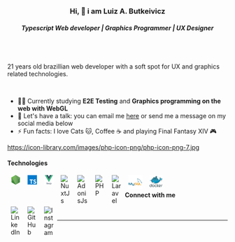 <h3 align="center">Hi, 🤙 i am Luiz A. Butkeivicz</h2>
<h5 align="center">Typescript Web developer | Graphics Programmer | UX Designer</h5>

<br />

<br />

<p>21 years old brazillian web developer with a soft spot for UX and graphics related technologies.</p>

<br />


- 👨‍💻 Currently studying **E2E Testing** and **Graphics programming on the web with WebGL**
- 💬 Let's have a talk: you can email me [here](luiz.butkeivicz@gmail.com) or send me a message on my social media below
- ⚡ Fun facts: I love Cats 🐱, Coffee ☕ and playing Final Fantasy XIV 🎮

https://icon-library.com/images/php-icon-png/php-icon-png-7.jpg
<h4 align="start">Technologies</h4>

[<img align="left" alt="NodeJs" width="22px" src="https://raw.githubusercontent.com/github/explore/80688e429a7d4ef2fca1e82350fe8e3517d3494d/topics/nodejs/nodejs.png" style="margin: 0 8px 0 8px"/>][node]
[<img align="left" alt="Typescript" width="22px" src="https://raw.githubusercontent.com/devicons/devicon/master/icons/typescript/typescript-original.svg" style="margin: 0 8px 0 8px"/>][typescript]
[<img align="left" alt="VueJs" width="22px" src="https://raw.githubusercontent.com/devicons/devicon/master/icons/vuejs/vuejs-original-wordmark.svg" style="margin: 0 8px 0 8px"/>][vuejs]
[<img align="left" alt="NuxtJs" width="22px" src="https://www.vectorlogo.zone/logos/nuxtjs/nuxtjs-icon.svg" style="margin: 0 8px 0 8px"/>][nuxtjs]
[<img align="left" alt="AdonisJs" width="25px" src="https://avatars.githubusercontent.com/u/13810373?s=400&v=4" style="margin: 0 8px 0 8px"/>][adonisjs]
[<img align="left" alt="PHP" width="22px" src="https://icon-library.com/images/php-icon-png/php-icon-png-7.jpg" style="margin: 0 8px 0 8px"/>][php]
[<img align="left" alt="Laravel" width="22px" src="https://laravel.com/img/logomark.min.svg" style="margin: 0 8px 0 8px"/>][laravel]
[<img align="left" alt="MySQL" width="32px" src="https://raw.githubusercontent.com/devicons/devicon/master/icons/mysql/mysql-original-wordmark.svg" style="margin: 0 8px 0 8px"/>][mysql]
[<img align="left" alt="Docker" width="30px" src="https://raw.githubusercontent.com/devicons/devicon/master/icons/docker/docker-original-wordmark.svg" style="margin: 0 8px 0 8px"/>][docker]

<br />

<h4>Connect with me</h4>

[<img align="left" alt="LinkedIn" width="22px" src="https://cdn.jsdelivr.net/npm/simple-icons@v3/icons/linkedin.svg" style="margin: 0 8px 0 8px"/>][linkedin]
[<img align="left" alt="GitHub" width="22px" src="https://cdn.jsdelivr.net/npm/simple-icons@v3/icons/github.svg" style="margin: 0 8px 0 8px" />][github]
[<img align="left" alt="Instagram" width="22px" src="https://cdn.jsdelivr.net/npm/simple-icons@v3/icons/instagram.svg" style="margin: 0 8px 0 8px"/>][instagram]
<!-- [<img align="left" alt="Twitter" width="22px" src="https://cdn.jsdelivr.net/npm/simple-icons@v3/icons/twitter.svg" style="margin: 0 8px 0 8px"/>][twitter] -->

<br />
<hr />


[typescript]: https://www.typescriptlang.org/
[vuejs]: https://vuejs.org/
[nuxtjs]: https://nuxtjs.org/
[adonisjs]: https://adonisjs.com/
[mysql]: https://www.mysql.com/
[docker]: https://www.docker.com/
[node]: https://nodejs.org
[php]: https://www.php.net/
[laravel]: https://laravel.com

[linkedin]: https://linkedin.com/in/luiz-a-butkeivicz
[instagram]: https://www.instagram.com/l.alex_vicz/
[github]: https://github.com/Binboukami
